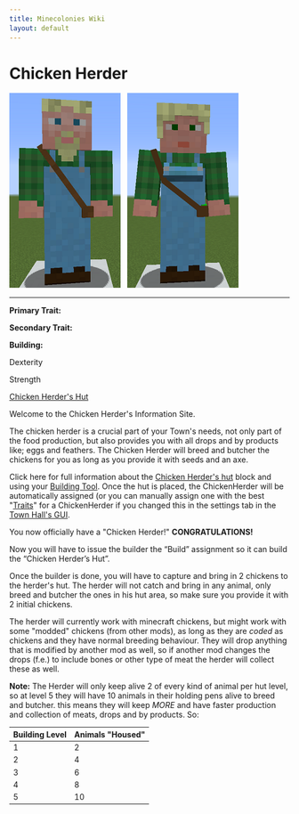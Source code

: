 ```yaml
---
title: Minecolonies Wiki
layout: default
---
```

# Chicken Herder

<div class="infobox box text-center">
<img src="../../assets/images/workers/ChickenHerder_M.png" alt="Chicken Herder Male" />&nbsp;&nbsp;&nbsp;<img src="../../assets/images/workers/ChickenHerder_F.png" alt="Chicken Herder Female" />
<hr />
  <div class="row section-text text-left">
    <div class="col">
      <p><strong>Primary Trait:</strong></p>
      <p><strong>Secondary Trait:</strong></p>
      <p><strong>Building:</strong></p>
    </div>
    <div class="col">
      <p class="traitp">Dexterity</p>
      <p class="traits">Strength</p>
      <p><a href="../buildings/chickenherder">Chicken Herder's Hut</a></p>
    </div>
  </div>
</div>

Welcome to the Chicken Herder's Information Site.

The chicken herder is a crucial part of your Town's needs, not only part of the food production, but also provides you with all drops and by products like; eggs and feathers. The Chicken Herder will breed and butcher the chickens for you as long as you provide it with seeds and an axe.

Click here for full information about the [Chicken Herder's hut](../../source/buildings/chickenherder) block and using your [Building Tool](../items/buildingtool). Once the hut is placed, the ChickenHerder will be automatically assigned (or you can manually assign one with the best  "[Traits](../systems/workerinfo)" for a ChickenHerder if you changed this in the settings tab in the [Town Hall's GUI](../../source/buildings/townhall).

You now officially have a "Chicken Herder!" **CONGRATULATIONS!**

Now you will have to issue the builder the “Build” assignment so it can build the “Chicken Herder’s Hut”.

Once the builder is done, you will have to capture and bring in 2 chickens to the herder's hut. The herder will not catch and bring in any animal, only breed and butcher the ones in his hut area, so make sure you provide it with 2 initial chickens.

The herder will currently work with minecraft chickens, but might work with some "modded" chickens (from other mods), as long as they are *coded* as chickens and they have normal breeding behaviour. They will drop anything that is modified by another mod as well, so if another mod changes the drops (f.e.) to include bones or other type of meat the herder will collect these as well.

**Note:** The Herder will only keep alive 2 of every kind of animal per hut level, so at level 5 they will have 10 animals in their holding pens alive to breed and butcher. this means they will keep *MORE* and have faster production and collection of meats, drops and by products. So:


| Building Level | Animals "Housed" |
| ----- | ----- |
| 1 | 2 |
| 2 | 4 |
| 3 | 6 |
| 4 | 8 |
| 5 | 10 |

<br>
